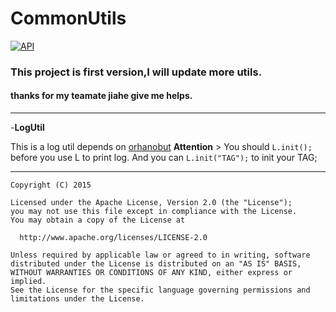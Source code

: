 # CommonUtils
[![API](https://img.shields.io/badge/API-8%2B-green.svg?style=flat)](https://android-arsenal.com/api?level=8)

### This project is first version,I will update more utils.
#### thanks for my teamate jiahe give me helps.


-------
-**LogUtil**

  This is a log util depends on [orhanobut](https://github.com/orhanobut/logger)
  **Attention**
    > You should ```L.init();``` before you use L to print log.
    And you can ```L.init("TAG");``` to init your TAG;
    
------------

```
Copyright (C) 2015 

Licensed under the Apache License, Version 2.0 (the "License");
you may not use this file except in compliance with the License.
You may obtain a copy of the License at

  http://www.apache.org/licenses/LICENSE-2.0

Unless required by applicable law or agreed to in writing, software
distributed under the License is distributed on an "AS IS" BASIS,
WITHOUT WARRANTIES OR CONDITIONS OF ANY KIND, either express or implied.
See the License for the specific language governing permissions and
limitations under the License.
```
